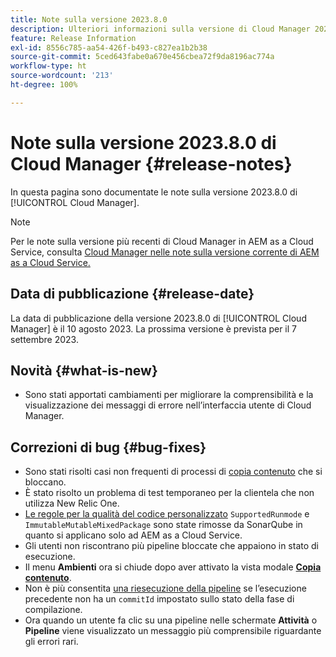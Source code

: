 ```yaml
---
title: Note sulla versione 2023.8.0
description: Ulteriori informazioni sulla versione di Cloud Manager 2023.8.0.
feature: Release Information
exl-id: 8556c785-aa54-426f-b493-c827ea1b2b38
source-git-commit: 5ced643fabe0a670e456cbea72f9da8196ac774a
workflow-type: ht
source-wordcount: '213'
ht-degree: 100%

---
```


# Note sulla versione 2023.8.0 di Cloud Manager {#release-notes}

In questa pagina sono documentate le note sulla versione 2023.8.0 di [!UICONTROL Cloud Manager].

>[!NOTE]
>
>Per le note sulla versione più recenti di Cloud Manager in AEM as a Cloud Service, consulta [Cloud Manager nelle note sulla versione corrente di AEM as a Cloud Service.](https://experienceleague.adobe.com/it/docs/experience-manager-cloud-service/content/release-notes/cloud-manager/current)

## Data di pubblicazione {#release-date}

La data di pubblicazione della versione 2023.8.0 di [!UICONTROL Cloud Manager] è il 10 agosto 2023. La prossima versione è prevista per il 7 settembre 2023.

## Novità {#what-is-new}

* Sono stati apportati cambiamenti per migliorare la comprensibilità e la visualizzazione dei messaggi di errore nell’interfaccia utente di Cloud Manager.

## Correzioni di bug {#bug-fixes}

* Sono stati risolti casi non frequenti di processi di [copia contenuto](/help/using/content-copy.md) che si bloccano.
* È stato risolto un problema di test temporaneo per la clientela che non utilizza New Relic One.
* [Le regole per la qualità del codice personalizzato](/help/using/custom-code-quality-rules.md) `SupportedRunmode` e `ImmutableMutableMixedPackage` sono state rimosse da SonarQube in quanto si applicano solo ad AEM as a Cloud Service.
* Gli utenti non riscontrano più pipeline bloccate che appaiono in stato di esecuzione.
* Il menu **Ambienti** ora si chiude dopo aver attivato la vista modale **[Copia contenuto](/help/using/content-copy.md)**.
* Non è più consentita [una riesecuzione della pipeline](/help/using/code-deployment.md#reexecute-deployment) se l’esecuzione precedente non ha un `commitId` impostato sullo stato della fase di compilazione.
* Ora quando un utente fa clic su una pipeline nelle schermate **Attività** o **Pipeline** viene visualizzato un messaggio più comprensibile riguardante gli errori rari.
